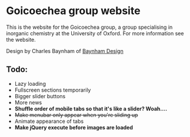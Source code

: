 # Goicoechea group website

This is the website for the Goicoechea group, a group specialising in inorganic chemistry at the University of Oxford. For more information see the website. 

Design by Charles Baynham of [Baynham Design](http://www.baynhamdesign.co.uk/)

## Todo:

* Lazy loading
* Fullscreen sections temporarily
* Bigger slider buttons
* More news
* __Shuffle order of mobile tabs so that it's like a slider? Woah....__
* <s>Make menubar only appear when you're sliding up</s>
* Animate appearance of tabs
* __Make jQuery execute before images are loaded__